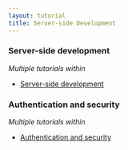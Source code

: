 ```yaml
---
layout: tutorial
title: Server-side Development
---
```

### Server-side development
<p><i>Multiple tutorials within</i></p>

* <a href="../server-side-development/">Server-side development</a>

### Authentication and security
<p><i>Multiple tutorials within</i></p>

* <a href="../authentication-security/" title="Authentication and security">Authentication and security</a>
